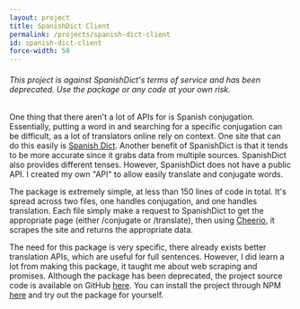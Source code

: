 ```yaml
---
layout: project
title: SpanishDict Client
permalink: /projects/spanish-dict-client
id: spanish-dict-client
force-width: 50
---
```

<div class="callout warning">
  <h6>This project is against SpanishDict's terms of service and has been deprecated. Use the package or any code at your own risk.</h6>
</div>

One thing that there aren't a lot of APIs for is Spanish conjugation. Essentially, putting a word in and searching for a specific conjugation can be difficult, as a lot of translators online rely on context. One site that can do this easily is [Spanish Dict](https://www.spanishdict.com). Another benefit of SpanishDict is that it tends to be more accurate since it grabs data from multiple sources. SpanishDict also provides different tenses. However, SpanishDict does not have a public API. I created my own "API" to allow easily translate and conjugate words.

The package is extremely simple, at less than 150 lines of code in total. It's spread across two files, one handles conjugation, and one handles translation. Each file simply make a request to SpanishDict to get the appropriate page (either /conjugate or /translate), then using [Cheerio](https://www.npmjs.com/package/cheerio), it scrapes the site and returns the appropriate data.

The need for this package is very specific, there already exists better translation APIs, which are useful for full sentences. However, I did learn a lot from making this package, it taught me about web scraping and promises. Although the package has been deprecated, the project source code is available on GitHub [here](https://github.com/ArkinSolomon/spanish-dict-client). You can install the project through NPM [here](https://www.npmjs.com/package/spanish-dict-client) and try out the package for yourself.